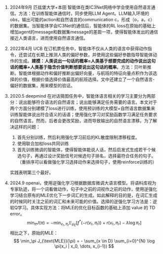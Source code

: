 1. 2024年9月 匹兹堡大学+本田 智能体在类IC3Net网络中学会使用自然语言通信。方法：在训练智能体通信时，同步使用LLM Agent。LLM输入环境的obs，输出可能的action和自然语言的communication c，形成（o，a，c）的数据集。当智能体学会IC3Net的通信后，智能体的RL loss在原始的基础上增加agent的message和数据集message的差距一项，使得智能体发出的通信接近人类语言，进而使用自然语言通信。

2. 2022年4月 UCB 在订机票任务中，智能体不仅从人类的语言中获得动作指令，还尝试在长期上推测人类的偏好参数，并使用这些偏好参数指导智能体动作的生成。**建模：人类说出一句话的概率=人类基于想要完成的动作说出这句话的概率+人类基于隐含价值判断想要说出这句话的概率**。方法：贝叶斯推断。智能体根据动作和偏好推断出偏好向量，与航班的特征向量点积作为该选择的价值，根据价值选择价值最高的航班选择。文中还建立了一个自然语言-偏好的数据集，用来模型的验证。

3. 2020.5 deepmind 在对话猜图任务中，智能体语言相关的学习主要分为两部分：说出能够符合语法的自然语言；说出能够满足任务需要的语言。本文对于两个方面分别建模了loss进行训练，使用预训练的大模型+自然语言数据集来训练智能体说出符合语义的话语；使用强化学习对奖励函数学习满足任务要求的自然语言。然而，后者会更改奖励，进而导致输出的自然语言漂移。为了解决这样的问题：

   1. 首先分别训练，然后利用强化学习前后的KL散度限制漂移程度。
   2. 使用联合加权loss共同训练
   3. 首先训练微调的智能体，使得智能体能说人话，然后启发式生成若干个候选句子，再通过设计奖励信号对候选句子排名，选择最符合任务的句子。（重排序可以看做强化学习选择动作来选择句子，使用reinforce训练的）

   实践表明第三个最好。

4. 2024.9 openai，使用逆强化学习根据数据库微调大语言模型。将语料库视为专家轨迹，将一个词看做动作，句子中之前的词视作之前的动作，使用逆强化学习结合原有的MLE优化下一步词汇的生成。如此解释的目的是，在词汇生成的时候同时关注之前的词汇和未来可能的价值。选择的逆强化学习方法是：逆软Q学习。具体实现方法：将MLE的优化目标函数的基础上添加 value 的 TD error。
   $$
   \min_\pi J(\pi) = -\min_{v_r, \pi_r} \mathbb{E}_{\mu_E} \left[ f^*(-r(v_r, \pi_r)) + r(v_r, \pi_r) - \lambda \log \pi_r \right]
   $$
   相比之下，原始的MLE：
   $$
   \min_\pi J_{\text{MLE}}(\pi) = - \sum_{x \in D} \sum_{i=0}^{N} \log \pi(x_i | x_0, \dots, x_{i-1})
   $$
   